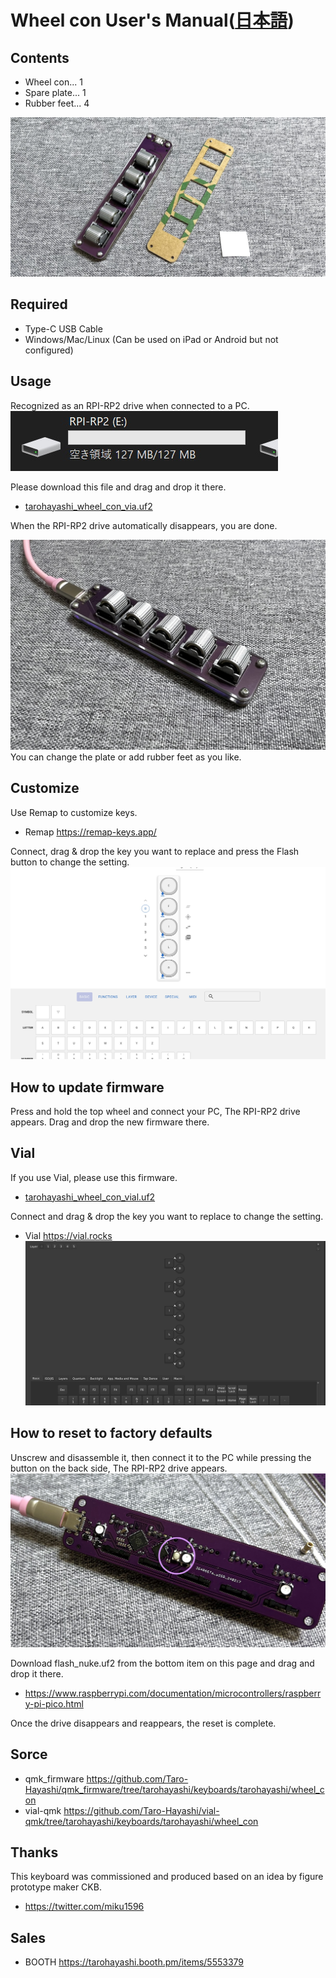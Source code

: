 # Wheel con User's Manual([日本語](README.md))

## Contents
- Wheel con... 1
- Spare plate... 1
- Rubber feet... 4

![](img/IMG_2659.jpg)

## Required
- Type-C USB Cable
- Windows/Mac/Linux (Can be used on iPad or Android but not configured)

## Usage
Recognized as an RPI-RP2 drive when connected to a PC.
![](img/rpi.jpg)

Please download this file and drag and drop it there.

- [tarohayashi_wheel_con_via.uf2](https://github.com/Taro-Hayashi/wheelcon/releases/latest/download/tarohayashi_wheel_con_via.uf2)

When the RPI-RP2 drive automatically disappears, you are done.

![](img/IMG_2672.jpg)
You can change the plate or add rubber feet as you like.

## Customize

Use Remap to customize keys.
- Remap https://remap-keys.app/

Connect, drag & drop the key you want to replace and press the Flash button to change the setting.
![](img/remap.jpg)

## How to update firmware
Press and hold the top wheel and connect your PC, The RPI-RP2 drive appears. Drag and drop the new firmware there.

## Vial
If you use Vial, please use this firmware.
- [tarohayashi_wheel_con_vial.uf2](https://github.com/Taro-Hayashi/wheelcon/releases/latest/download/tarohayashi_wheel_con_vial.uf2)

Connect and drag & drop the key you want to replace to change the setting.
- Vial https://vial.rocks
![](img/vial.png)

## How to reset to factory defaults
Unscrew and disassemble it, then connect it to the PC while pressing the button on the back side, The RPI-RP2 drive appears.
![](img/IMG_2667.jpg)

Download flash_nuke.uf2 from the bottom item on this page and drag and drop it there.
- https://www.raspberrypi.com/documentation/microcontrollers/raspberry-pi-pico.html

Once the drive disappears and reappears, the reset is complete.

## Sorce
- qmk_firmware https://github.com/Taro-Hayashi/qmk_firmware/tree/tarohayashi/keyboards/tarohayashi/wheel_con
- vial-qmk https://github.com/Taro-Hayashi/vial-qmk/tree/tarohayashi/keyboards/tarohayashi/wheel_con

## Thanks
This keyboard was commissioned and produced based on an idea by figure prototype maker CKB.
- https://twitter.com/miku1596

## Sales
- BOOTH https://tarohayashi.booth.pm/items/5553379
